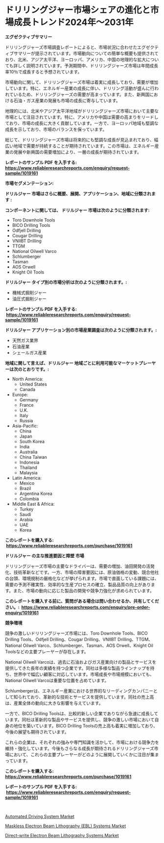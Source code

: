 <p><h1>ドリリングジャー市場シェアの進化と市場成長トレンド2024年〜2031年</h1></p><p><strong>エグゼクティブサマリー</strong></p>
<p><p>ドリリングジャーズ市場調査レポートによると、市場状況に合わせたエグゼクティブサマリーが提示されています。市場動向についての簡単な概要も提供されており、北米、アジア太平洋、ヨーロッパ、アメリカ、中国の地理的な拡大についても詳しく説明されています。予測期間中、ドリリングジャーズ市場は年間成長率10％で成長すると予想されています。</p><p>市場動向に関して、ドリリングジャーズ市場は着実に成長しており、需要が増加しています。特に、エネルギー産業の成長に伴い、ドリリング活動が盛んに行われているため、ドリリングジャーズの需要が高まっています。また、新興国における石油・ガス産業の発展も市場の成長に寄与しています。</p><p>地理的には、北米やアジア太平洋地域がドリリングジャーズ市場において主要な市場として注目されています。特に、アメリカや中国は需要の高まりをリードしており、市場の成長に大きく貢献しています。一方で、ヨーロッパ地域も堅調な成長を示しており、市場のバランスを保っています。</p><p>総じて、ドリリングジャーズ市場は将来的にも堅調な成長が見込まれており、幅広い地域で需要が持続することが期待されています。この市場は、エネルギー産業の発展や新興国の需要増加により、一層の成長が期待されています。</p></p>
<p><strong>レポートのサンプル PDF を入手する: <a href="https://www.reliableresearchreports.com/enquiry/request-sample/1019161">https://www.reliableresearchreports.com/enquiry/request-sample/1019161</a></strong></p>
<p><strong>市場セグメンテーション:</strong></p>
<p><strong> ドリルジャー 市場はさらに概要、展開、アプリケーション、地域に分類されます :</strong></p>
<p><strong>コンポーネントに関しては、 ドリルジャー 市場は次のように分類されます: &nbsp;</strong></p>
<p><ul><li>Toro Downhole Tools</li><li>BICO Drilling Tools</li><li>Odfjell Drilling</li><li>Cougar Drilling</li><li>VNIIBT Drilling</li><li>TTGM</li><li>National Oilwell Varco</li><li>Schlumberger</li><li>Tasman</li><li>AOS Orwell</li><li>Knight Oil Tools</li></ul></p>
<p><strong> ドリルジャー タイプ別の市場分析は次のように分類されます。:</strong></p>
<p><ul><li>機械式掘削ジャー</li><li>油圧式掘削ジャー</li></ul></p>
<p><strong>レポートのサンプル PDF を入手する: &nbsp;<a href="https://www.reliableresearchreports.com/enquiry/request-sample/1019161">https://www.reliableresearchreports.com/enquiry/request-sample/1019161</a></strong></p>
<p><strong> ドリルジャー アプリケーション別の市場産業調査は次のように分類されます。:</strong></p>
<p><ul><li>天然ガス業界</li><li>石油産業</li><li>シェールガス産業</li></ul></p>
<p><strong>地域に関して言えば、ドリルジャー 地域ごとに利用可能なマーケットプレーヤーは次のとおりです。:</strong></p>
<p><ul>
    <li>
        North America:
        <ul>
            <li>United States</li>
            <li>Canada</li>
        </ul>
    </li>
    <li>
        Europe:
        <ul>
            <li>Germany</li>
            <li>France</li>
            <li>U.K.</li>
            <li>Italy</li>
            <li>Russia</li>
        </ul>
    </li>
    <li>
        Asia-Pacific:
        <ul>
            <li>China</li>
            <li>Japan</li>
            <li>South Korea</li>
            <li>India</li>
            <li>Australia</li>
            <li>China Taiwan</li>
            <li>Indonesia</li>
            <li>Thailand</li>
            <li>Malaysia</li>
        </ul>
    </li>
    <li>
        Latin America:
        <ul>
            <li>Mexico</li>
            <li>Brazil</li>
            <li>Argentina Korea</li>
            <li>Colombia</li>
        </ul>
    </li>
    <li>
        Middle East & Africa:
        <ul>
            <li>Turkey</li>
            <li>Saudi</li>
            <li>Arabia</li>
            <li>UAE</li>
            <li>Korea</li>
        </ul>
    </li>
    </ul></p>
<p><strong>このレポートを購入する: &nbsp;<a href="https://www.reliableresearchreports.com/purchase/1019161">https://www.reliableresearchreports.com/purchase/1019161</a></strong></p>
<p><strong>ドリルジャー の主な推進要因と障壁 市場</strong></p>
<p><p>ドリリングジャーズ市場の主要なドライバーは、需要の増加、油田開発の活発化、技術革新などです。一方、市場の障害要因には、原油価格の変動、競合他社の台頭、環境規制の厳格化などが挙げられます。市場で直面している課題には、需要の予測不確実性、効率的な生産プロセスの確立、製品品質の向上があります。また、市場の動向に応じた製品の開発や競争力強化が求められています。</p></p>
<p><strong>このレポートを購入する前に、質問がある場合は問い合わせるか、共有してください。:&nbsp; <a href="https://www.reliableresearchreports.com/enquiry/pre-order-enquiry/1019161">https://www.reliableresearchreports.com/enquiry/pre-order-enquiry/1019161</a></strong></p>
<p><strong>競争環境</strong></p>
<p><p>競争の激しいドリリングジャーズ市場には、Toro Downhole Tools、BICO Drilling Tools、Odfjell Drilling、Cougar Drilling、VNIIBT Drilling、TTGM、National Oilwell Varco、Schlumberger、Tasman、AOS Orwell、Knight Oil Toolsなどの主要プレーヤーが存在します。</p><p>National Oilwell Varcoは、過去に石油およびガス産業向けの製品とサービスを提供してきた長年の実績を持つ企業です。同社は多様な製品ラインナップを持ち、世界中で幅広い顧客に対応しています。市場成長や市場規模においても、National Oilwell Varcoは重要な位置を占めています。</p><p>Schlumbergerは、エネルギー産業における世界的なリーディングカンパニーとして知られており、革新的な技術とサービスを提供しています。同社の売上高は、産業全体の動向に大きな影響を与えています。</p><p>一方で、BICO Drilling Toolsは、比較的新しい企業でありながら急速に成長しています。同社は革新的な製品やサービスを提供し、競争の激しい市場において自身の地位を築いています。BICO Drilling Toolsの売上高も着実に増加しており、今後の展望も期待されています。</p><p>これらの企業は、それぞれの強みや専門知識を活かして、市場における競争力を維持・強化しています。今後もさらなる成長が期待されるドリリングジャーズ市場において、これらの主要プレーヤーがどのように展開していくかに注目が集まっています。</p></p>
<p><strong>このレポートを購入する: &nbsp; <a href="https://www.reliableresearchreports.com/purchase/1019161">https://www.reliableresearchreports.com/purchase/1019161</a></strong></p>
<p><strong>レポートのサンプル PDF を入手する: &nbsp;<a href="https://www.reliableresearchreports.com/enquiry/request-sample/1019161">https://www.reliableresearchreports.com/enquiry/request-sample/1019161</a></strong><strong></strong></p>
<p>&nbsp;</p>
<p><p><a href="https://github.com/Angelnienowdseej3e45z3p8c/Market-Research-Report-List-1/blob/main/automated-driving-system-market.md">Automated Driving System Market</a></p><p><a href="https://view.publitas.com/reportprime-1/maskless-electron-beam-lithography-ebl-systems-market-analysis-examines-its-scope-on-growth-opportunities-and-forecasted-trends-spanning-from-2023-to-2030/">Maskless Electron Beam Lithography (EBL) Systems Market</a></p><p><a href="https://view.publitas.com/reportprime-1/direct-write-electron-beam-lithography-systems-market-research-report-unlocks-analysis-on-the-market-financial-status-market-size-and-market-revenue-upto-2030/">Direct-write Electron Beam Lithography Systems Market</a></p></p>